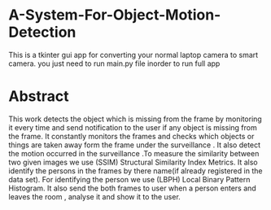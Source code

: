 # A-System-For-Object-Motion-Detection
This is a tkinter gui app for converting your normal laptop camera to smart camera.
you just need to run main.py file inorder to run full app 

# Abstract
This work detects the object which is missing from the frame by monitoring it every time and send notification to the user if any object is missing from the frame. It constantly monitors the frames and checks which objects or things are taken away form the frame under the surveillance . It also detect the motion occurred in the surveillance .To measure the similarity between two given images we use (SSIM) Structural Similarity Index Metrics. It also identify the persons in the frames by there name(if already registered in the data set). For identifying the person we use (LBPH) Local Binary Pattern Histogram. It also send the both frames to user when a person enters and leaves the room , analyse it and show it to the user.

